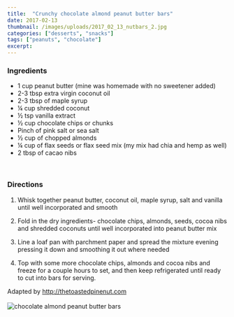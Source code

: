```yaml
---
title:  "Crunchy chocolate almond peanut butter bars"
date: 2017-02-13
thumbnail: /images/uploads/2017_02_13_nutbars_2.jpg
categories: ["desserts", "snacks"]
tags: ["peanuts", "chocolate"]
excerpt:
---
```


### Ingredients

* 1 cup peanut butter (mine was homemade with no sweetener added)
* 2-3 tbsp extra virgin coconut oil
* 2-3 tbsp of maple syrup
* &frac14; cup shredded coconut
* &frac12; tsp vanilla extract
* &frac12; cup chocolate chips or chunks
* Pinch of pink salt or sea salt
* &frac12; cup of chopped almonds
* &frac14; cup of flax seeds or flax seed mix (my mix had chia and hemp as well)
* 2 tbsp of cacao nibs
<br>


### Directions

1. Whisk together peanut butter, coconut oil, maple syrup, salt and vanilla until well incorporated and smooth

1. Fold in the dry ingredients- chocolate chips, almonds, seeds, cocoa nibs and shredded coconuts until well incorporated into peanut butter mix

1. Line a loaf pan with parchment paper and spread the mixture evening pressing it down and smoothing it out where needed

1. Top with some more chocolate chips, almonds and cocoa nibs and freeze for a couple hours to set,  and then keep refrigerated until ready to cut into bars for serving.  

Adapted by http://thetoastedpinenut.com
<br>
<br>
![chocolate almond peanut butter bars](/images/uploads/2017_02_13_nutbars_3.jpg)
<br>
<br>
